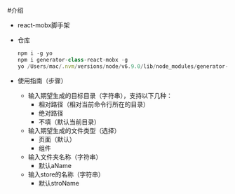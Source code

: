 #介绍
- react-mobx脚手架

- 仓库

    ```js
    npm i -g yo
    npm i generator-class-react-mobx -g
    yo /Users/mac/.nvm/versions/node/v6.9.0/lib/node_modules/generator-class-react-mobx
    ```

- 使用指南（步骤）
    - 输入期望生成的目标目录（字符串），支持以下几种：
        - 相对路径（相对当前命令行所在的目录）
        - 绝对路径
        - 不填（默认当前目录）
    - 输入期望生成的文件类型（选择）
        - 页面（默认）
        - 组件
    - 输入文件夹名称（字符串）
        - 默认aName
    - 输入store的名称（字符串）
        - 默认stroName